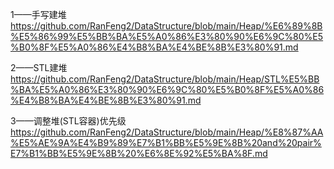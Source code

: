 1——手写建堆
https://github.com/RanFeng2/DataStructure/blob/main/Heap/%E6%89%8B%E5%86%99%E5%BB%BA%E5%A0%86%E3%80%90%E6%9C%80%E5%B0%8F%E5%A0%86%E4%B8%BA%E4%BE%8B%E3%80%91.md

2——STL建堆
https://github.com/RanFeng2/DataStructure/blob/main/Heap/STL%E5%BB%BA%E5%A0%86%E3%80%90%E6%9C%80%E5%B0%8F%E5%A0%86%E4%B8%BA%E4%BE%8B%E3%80%91.md

3——调整堆(STL容器)优先级
https://github.com/RanFeng2/DataStructure/blob/main/Heap/%E8%87%AA%E5%AE%9A%E4%B9%89%E7%B1%BB%E5%9E%8B%20and%20pair%E7%B1%BB%E5%9E%8B%20%E6%8E%92%E5%BA%8F.md
